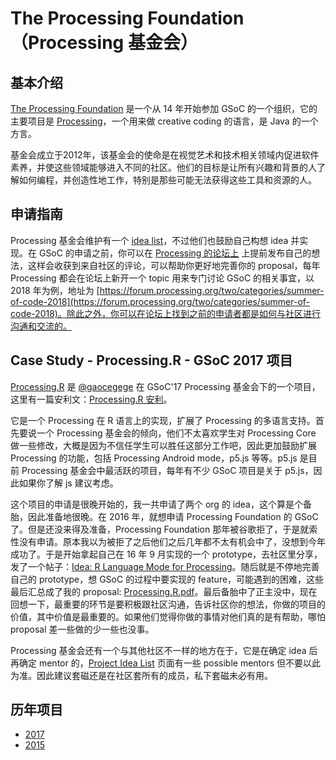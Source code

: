 # The Processing Foundation（Processing 基金会）

## 基本介绍

[The Processing Foundation][1] 是一个从 14 年开始参加 GSoC 的一个组织，它的主要项目是 [Processing][2]，一个用来做 creative coding 的语言，是 Java 的一个方言。

基金会成立于2012年，该基金会的使命是在视觉艺术和技术相关领域内促进软件素养，并使这些领域能够进入不同的社区。他们的目标是让所有兴趣和背景的人了解如何编程，并创造性地工作，特别是那些可能无法获得这些工具和资源的人。

[1]: https://processingfoundation.org/
[2]: https://processing.org/

## 申请指南

Processing 基金会维护有一个 [idea list][3]，不过他们也鼓励自己构想 idea 并实现。在 GSoC 的申请之前，你可以在 [Processing 的论坛上][4] 上提前发布自己的想法，这样会收获到来自社区的评论，可以帮助你更好地完善你的 proposal，每年 Processing 都会在论坛上新开一个 topic 用来专门讨论 GSoC 的相关事宜，以 2018 年为例，地址为 [https://forum.processing.org/two/categories/summer-of-code-2018](https://forum.processing.org/two/categories/summer-of-code-2018)。除此之外，你可以在论坛上找到之前的申请者都是如何与社区进行沟通和交流的。

[3]: https://github.com/processing/processing/wiki/Project-List
[4]: https://forum.processing.org/

## Case Study - Processing.R - GSoC 2017 项目

[Processing.R][6] 是 [@gaocegege][5] 在 GSoC'17 Processing 基金会下的一个项目，这里有一篇安利文：[Processing.R 安利](http://gaocegege.com/Blog/%E5%AE%89%E5%88%A9/processing-r)。

它是一个 Processing 在 R 语言上的实现，扩展了 Processing 的多语言支持。首先要说一个 Processing 基金会的倾向，他们不太喜欢学生对 Processing Core 做一些修改，大概是因为不信任学生可以胜任这部分工作吧，因此更加鼓励扩展 Processing 的功能，包括 Processing Android mode，p5.js 等等。p5.js 是目前 Processing 基金会中最活跃的项目，每年有不少 GSoC 项目是关于 p5.js，因此如果你了解 js 建议考虑。

这个项目的申请是很晚开始的，我一共申请了两个 org 的 idea，这个算是个备胎，因此准备地很晚。在 2016 年，就想申请 Processing Foundation 的 GSoC 了。但是还没来得及准备，Processing Foundation 那年被谷歌拒了，于是就索性没有申请。原本我以为被拒了之后他们之后几年都不太有机会中了，没想到今年成功了。于是开始拿起自己在 16 年 9 月实现的一个 prototype，去社区里分享，发了一个帖子：[Idea: R Language Mode for Processing](https://forum.processing.org/two/discussion/21195/idea-r-language-mode-for-processing#latest)。随后就是不停地完善自己的 prototype，想 GSoC 的过程中要实现的 feature，可能遇到的困难，这些最后汇总成了我的 proposal: [Processing.R.pdf](../proposals/2017/processing/Processing%20Foundation%20GSoC%202017%20Application%20-%20Ce%20Gao%20-%20Processing.R.pdf)。最后备胎中了正主没中，现在回想一下，最重要的环节是要积极跟社区沟通，告诉社区你的想法，你做的项目的价值，其中价值是最重要的。如果他们觉得你做的事情对他们真的是有帮助，哪怕 proposal 差一些做的少一些也没事。

Processing 基金会还有一个与其他社区不一样的地方在于，它是在确定 idea 后再确定 mentor 的，[Project Idea List][3] 页面有一些 possible mentors 但不要以此为准。因此建议套磁还是在社区套所有的成员，私下套磁未必有用。

[5]: https://github.com/gaocegege
[6]: https://github.com/gaocegege/Processing.R

## 历年项目

- [2017](https://summerofcode.withgoogle.com/archive/2017/organizations/5256745899261952/)
- [2015](https://www.google-melange.com/archive/gsoc/2015/orgs/processing)
